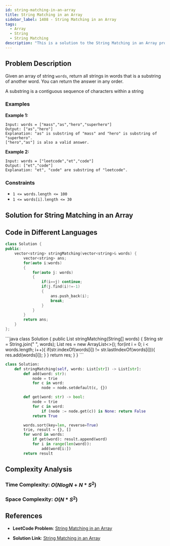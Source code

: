 ```yaml
---
id: string-matching-in-an-array
title: String Matching in an Array
sidebar_label: 1408 - String Matching in an Array
tags:
  - Array
  - String
  - String Matching
description: "This is a solution to the String Matching in an Array problem on LeetCode."
---
```


## Problem Description

Given an array of string `words`, return all strings in words that is a substring of another word. You can return the answer in any order.

A substring is a contiguous sequence of characters within a string

### Examples

**Example 1:**

```
Input: words = ["mass","as","hero","superhero"]
Output: ["as","hero"]
Explanation: "as" is substring of "mass" and "hero" is substring of "superhero".
["hero","as"] is also a valid answer.
```
**Example 2:**
```
Input: words = ["leetcode","et","code"]
Output: ["et","code"]
Explanation: "et", "code" are substring of "leetcode".

```
### Constraints

- `1 <= words.length <= 100`
- `1 <= words[i].length <= 30`


## Solution for String Matching in an Array

## Code in Different Languages

<Tabs>
<TabItem value="cpp" label="C++">
  <SolutionAuthor name="@agarwalhimanshugaya"/>

```cpp
class Solution {
public:
    vector<string> stringMatching(vector<string>& words) {
        vector<string> ans;
        for(auto i:words)
        {
            for(auto j: words)
            {
                if(i==j) continue;
                if(j.find(i)!=-1)
                {
                    ans.push_back(i);
                    break;                    
                }
            }
        }
        return ans;
    }
};
```
</TabItem>
<TabItem value="java" label="Java">
  <SolutionAuthor name="@agarwalhimanshugaya"/>
```java
class Solution {
    public List<String> stringMatching(String[] words) {
        String str = String.join(" ", words);
        List<String> res = new ArrayList<>();
        for(int i = 0; i < words.length; i++){
            if(str.indexOf(words[i]) != str.lastIndexOf(words[i])){
                res.add(words[i]);
            }
        }
        return res;
    }
}
```

</TabItem>
<TabItem value="python" label="Python">
  <SolutionAuthor name="@agarwalhimanshugaya"/>

```python
class Solution:
    def stringMatching(self, words: List[str]) -> List[str]:
        def add(word: str):
            node = trie
            for c in word:
                node = node.setdefault(c, {})

        def get(word: str) -> bool:
            node = trie
            for c in word:
                if (node := node.get(c)) is None: return False
            return True

        words.sort(key=len, reverse=True)
        trie, result = {}, []
        for word in words:
            if get(word): result.append(word)
            for i in range(len(word)):
                add(word[i:])
        return result
```
</TabItem>
</Tabs>

## Complexity Analysis

### Time Complexity: $O(NlogN + N * S^2)$

### Space Complexity: $O(N * S^2)$

## References

- **LeetCode Problem**: [String Matching in an Array](https://leetcode.com/problems/string-matching-in-an-array/description/)

- **Solution Link**: [String Matching in an Array](https://leetcode.com/problems/string-matching-in-an-array/solutions/)